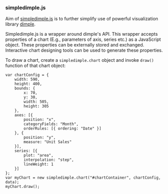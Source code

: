 ### simpledimple.js ###

Aim of [simpledimple.js](http://nagarajanchinnasamy.com/simpledimple) is to further simplify use of powerful visualization library [dimple](http://dimplejs.org/).

Simpledimple.js is a wrapper around dimple's API. This wrapper accepts properties of a chart (E.g., parameters of axis, series etc.) as a JavaScript object. These properties can be externally stored and exchanged. Interactive chart designing tools can be used to generate these properties.

To draw a chart, create a `simpledimple.chart` object and invoke `draw()` function of that chart object:

    var chartConfig = {
        width: 590,
        height: 400,
        bounds: {
            x: 70,
            y: 30,
            width: 505,
            height: 305
        },
        axes: [{
            position: "x",
            categoryFields: "Month",
            orderRules: [{ ordering: "Date" }]
        }, {
            position: "y",
            measure: "Unit Sales"
        }],
        series: [{
            plot: "area",
            interpolation: "step",
            lineWeight: 1
        }]
    };
    var myChart = new simpledimple.chart("#chartContainer", chartConfig, data);
    myChart.draw();

